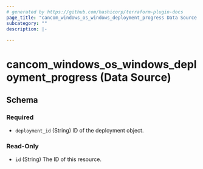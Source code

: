 ```yaml
---
# generated by https://github.com/hashicorp/terraform-plugin-docs
page_title: "cancom_windows_os_windows_deployment_progress Data Source - terraform-provider-cancom"
subcategory: ""
description: |-
  
---
```


# cancom_windows_os_windows_deployment_progress (Data Source)





<!-- schema generated by tfplugindocs -->
## Schema

### Required

- `deployment_id` (String) ID of the deployment object.

### Read-Only

- `id` (String) The ID of this resource.



